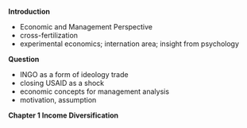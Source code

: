 **Introduction**
- Economic and Management Perspective 
- cross-fertilization
- experimental economics; internation area; insight from psychology 


**Question** 
- INGO as a form of ideology trade
- closing USAID as a shock
- economic concepts for management analysis
- motivation, assumption 


**Chapter 1 Income Diversification**
